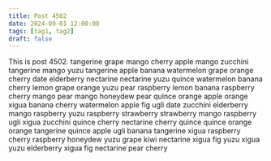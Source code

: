 ```yaml
---
title: Post 4502
date: 2024-09-01 12:00:00
tags: [tag1, tag2]
draft: false
---
```

This is post 4502.
tangerine
grape
mango
cherry
apple
mango
zucchini
tangerine
mango
yuzu
tangerine
apple
banana
watermelon
grape
orange
cherry
date
elderberry
nectarine
nectarine
yuzu
quince
watermelon
banana
cherry
lemon
grape
orange
yuzu
pear
raspberry
lemon
banana
raspberry
cherry
mango
pear
mango
honeydew
pear
quince
orange
apple
orange
xigua
banana
cherry
watermelon
apple
fig
ugli
date
zucchini
elderberry
mango
raspberry
yuzu
raspberry
strawberry
strawberry
mango
raspberry
ugli
xigua
zucchini
quince
cherry
nectarine
cherry
quince
quince
orange
orange
tangerine
quince
apple
ugli
banana
tangerine
xigua
raspberry
cherry
raspberry
honeydew
yuzu
grape
kiwi
nectarine
xigua
fig
yuzu
xigua
yuzu
elderberry
xigua
fig
nectarine
pear
cherry
